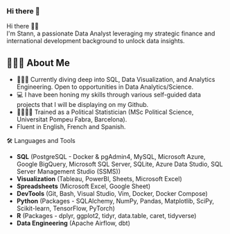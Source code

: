 ### Hi there 👋

Hi there 👋🏽  
I'm Stann, a passionate Data Analyst leveraging my strategic finance and international development background to unlock data insights.

## 🙋🏽‍♂️ About Me  
- 👨🏽‍💻 Currently diving deep into SQL, Data Visualization, and Analytics Engineering. Open to opportunities in Data Analytics/Science.  
- 💻 I have been honing my skills through various self-guided data projects that I will be displaying on my Github.  
- 🧑🏽‍🔬🥼 Trained as a Political Statistician (MSc Political Science, Universitat Pompeu Fabra, Barcelona).
- Fluent in English, French and Spanish.

🛠️ Languages and Tools  
- **SQL** (PostgreSQL - Docker & pgAdmin4, MySQL, Microsoft Azure, Google BigQuery, Microsoft SQL Server, SQLite, Azure Data Studio, SQL Server Management Studio (SSMS)) 
- **Visualization** (Tableau, PowerBI, Sheets, Microsoft Excel)  
- **Spreadsheets** (Microsoft Excel, Google Sheet)  
- **DevTools** (Git, Bash, Visual Studio, Vim, Docker, Docker Compose)
- **Python** (Packages - SQLAlchemy, NumPy, Pandas, Matplotlib, SciPy, Scikit-learn, TensorFlow, PyTorch)
- **R** (Packages - dplyr, ggplot2, tidyr, data.table, caret, tidyverse)
- **Data Engineering** (Apache Airflow, dbt)
